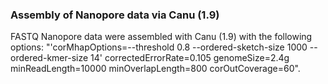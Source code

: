 ### Assembly of Nanopore data via Canu (1.9)
FASTQ Nanopore data were assembled with Canu (1.9) with the following options:
"'corMhapOptions=--threshold 0.8 --ordered-sketch-size 1000 --ordered-kmer-size 14' correctedErrorRate=0.105 genomeSize=2.4g minReadLength=10000 minOverlapLength=800 corOutCoverage=60".
